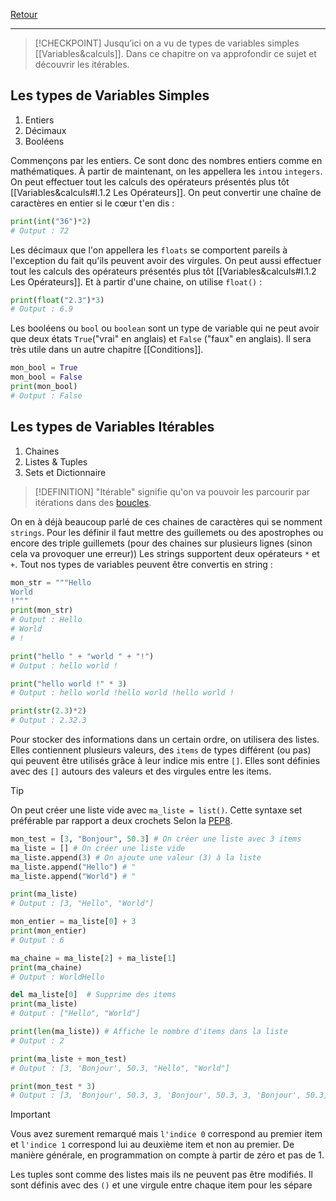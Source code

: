[Retour](Summary)
___
> [!CHECKPOINT]
> Jusqu’ici on a vu de types de variables simples [[Variables&calculs]].
Dans ce chapitre on va approfondir ce sujet et découvrir les itérables.

## Les types de Variables Simples
1. Entiers
2. Décimaux
3. Booléens


Commençons par les entiers.
Ce sont donc des nombres entiers comme en mathématiques. À partir de maintenant, on les appellera les `int`ou `integers`. On peut effectuer tout les calculs des opérateurs présentés plus tôt [[Variables&calculs#I.1.2 Les Opérateurs]].
On peut convertir une chaîne de caractères en entier si le cœur t'en dis :
```py
print(int("36")*2)
# Output : 72
```


Les décimaux que l'on appellera les `floats` se comportent pareils à l'exception du fait qu'ils peuvent avoir des virgules. On peut aussi effectuer tout les calculs des opérateurs présentés plus tôt [[Variables&calculs#I.1.2 Les Opérateurs]]. Et à partir d'une chaine, on utilise `float()` :
```py
print(float("2.3")*3)
# Output : 6.9
```

Les booléens ou `bool` ou `boolean` sont un type de variable qui ne peut avoir que deux états `True`("vrai" en anglais) et `False` ("faux" en anglais). Il sera très utile dans un autre chapitre [[Conditions]].
```py
mon_bool = True
mon_bool = False
print(mon_bool)
# Output : False
```

## Les types de Variables Itérables
1. Chaines
2. Listes & Tuples
3. Sets et Dictionnaire

> [!DEFINITION]
> "Itérable" signifie qu'on va pouvoir les parcourir par itérations dans des [boucles](Boucles).

On en à déjà beaucoup parlé de ces chaines de caractères qui se nomment `strings`. Pour les définir il faut mettre des guillemets ou des apostrophes ou encore des triple guillemets (pour des chaines sur plusieurs lignes (sinon cela va provoquer une erreur)) Les strings supportent deux opérateurs `*` et `+`. Tout nos types de variables peuvent être convertis en string :
```py
mon_str = """Hello
World
!"""
print(mon_str)
# Output : Hello
# World
# !

print("hello " + "world " + "!")
# Output : hello world !

print("hello world !" * 3)
# Output : hello world !hello world !hello world !

print(str(2.3)*2)
# Output : 2.32.3
```

Pour stocker des informations dans un certain ordre, on utilisera des listes. Elles contiennent plusieurs valeurs, des `items` de types différent (ou pas) qui peuvent être utilisés grâce à leur indice mis entre `[]`. Elles sont définies avec des `[]` autours des valeurs et des virgules entre les items.
> [!TIP]
> On peut créer une liste vide avec `ma_liste = list()`. Cette syntaxe set préférable par rapport a deux crochets Selon la [PEP8](https://python.doctor/page-pep-8-bonnes-pratiques-coder-python-apprendre).

```py
mon_test = [3, "Bonjour", 50.3] # On créer une liste avec 3 items
ma_liste = [] # On créer une liste vide
ma_liste.append(3) # On ajoute une valeur (3) à la liste
ma_liste.append("Hello") # "
ma_liste.append("World") # "

print(ma_liste)
# Output : [3, "Hello", "World"]

mon_entier = ma_liste[0] + 3
print(mon_entier)
# Output : 6

ma_chaine = ma_liste[2] + ma_liste[1]
print(ma_chaine)
# Output : WorldHello

del ma_liste[0]  # Supprime des items
print(ma_liste)
# Output : ["Hello", "World"]

print(len(ma_liste)) # Affiche le nombre d'items dans la liste
# Output : 2

print(ma_liste + mon_test)
# Output : [3, 'Bonjour', 50.3, "Hello", "World"]

print(mon_test * 3)
# Output : [3, 'Bonjour', 50.3, 3, 'Bonjour', 50.3, 3, 'Bonjour', 50.3]
```

> [!IMPORTANT]
> Vous avez surement remarqué mais `l'indice 0` correspond au premier item et `l'indice 1` correspond lui au deuxième item et non au premier.
> De manière générale, en programmation on compte à partir de zéro et pas de 1.

Les tuples sont comme des listes mais ils ne peuvent pas être modifiés. Il sont définis avec des `()` et une virgule entre chaque item pour les sépare